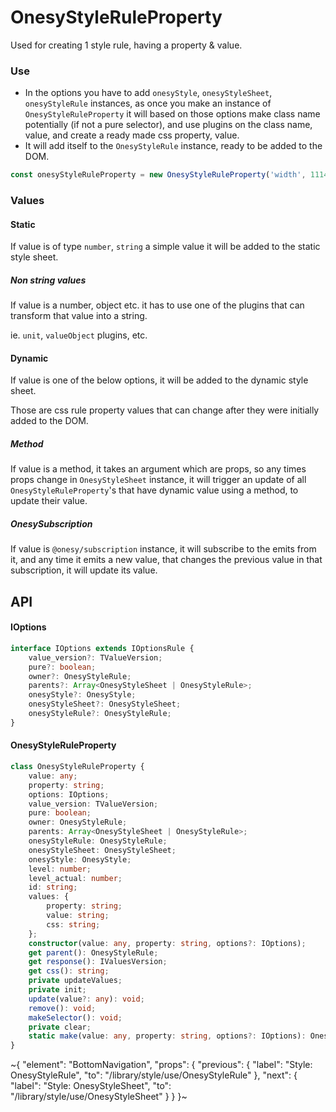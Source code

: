 
# OnesyStyleRuleProperty

Used for creating 1 style rule, having a property & value.

### Use

- In the options you have to add `onesyStyle`, `onesyStyleSheet`, `onesyStyleRule` instances, as once you make an instance of `OnesyStyleRuleProperty` it will based on those options make class name potentially (if not a pure selector), and use plugins on the class name, value, and create a ready made css property, value.
- It will add itself to the `OnesyStyleRule` instance, ready to be added to the DOM.

```ts
const onesyStyleRuleProperty = new OnesyStyleRuleProperty('width', 1114, options);
```

### Values

#### Static

If value is of type `number`, `string` a simple value it will be added to the static style sheet.

##### Non string values

If value is a number, object etc. it has to use one of the plugins that can transform that value into a string.

ie. `unit`, `valueObject` plugins, etc.

#### Dynamic

If value is one of the below options, it will be added to the dynamic style sheet.

Those are css rule property values that can change after they were initially added to the DOM.

##### Method

If value is a method, it takes an argument which are props, so any times props change in `OnesyStyleSheet` instance, it will trigger an update of all `OnesyStyleRuleProperty`'s that have dynamic value using a method, to update their value.

##### OnesySubscription

If value is `@onesy/subscription` instance, it will subscribe to the emits from it, and any time it emits a new value, that changes the previous value in that subscription, it will update its value.

## API

#### IOptions

```ts
interface IOptions extends IOptionsRule {
    value_version?: TValueVersion;
    pure?: boolean;
    owner?: OnesyStyleRule;
    parents?: Array<OnesyStyleSheet | OnesyStyleRule>;
    onesyStyle?: OnesyStyle;
    onesyStyleSheet?: OnesyStyleSheet;
    onesyStyleRule?: OnesyStyleRule;
}
```

#### OnesyStyleRuleProperty

```ts
class OnesyStyleRuleProperty {
    value: any;
    property: string;
    options: IOptions;
    value_version: TValueVersion;
    pure: boolean;
    owner: OnesyStyleRule;
    parents: Array<OnesyStyleSheet | OnesyStyleRule>;
    onesyStyleRule: OnesyStyleRule;
    onesyStyleSheet: OnesyStyleSheet;
    onesyStyle: OnesyStyle;
    level: number;
    level_actual: number;
    id: string;
    values: {
        property: string;
        value: string;
        css: string;
    };
    constructor(value: any, property: string, options?: IOptions);
    get parent(): OnesyStyleRule;
    get response(): IValuesVersion;
    get css(): string;
    private updateValues;
    private init;
    update(value?: any): void;
    remove(): void;
    makeSelector(): void;
    private clear;
    static make(value: any, property: string, options?: IOptions): OnesyStyleRuleProperty;
}
```


~{
  "element": "BottomNavigation",
  "props": {
    "previous": {
      "label": "Style: OnesyStyleRule",
      "to": "/library/style/use/OnesyStyleRule"
    },
    "next": {
      "label": "Style: OnesyStyleSheet",
      "to": "/library/style/use/OnesyStyleSheet"
    }
  }
}~
